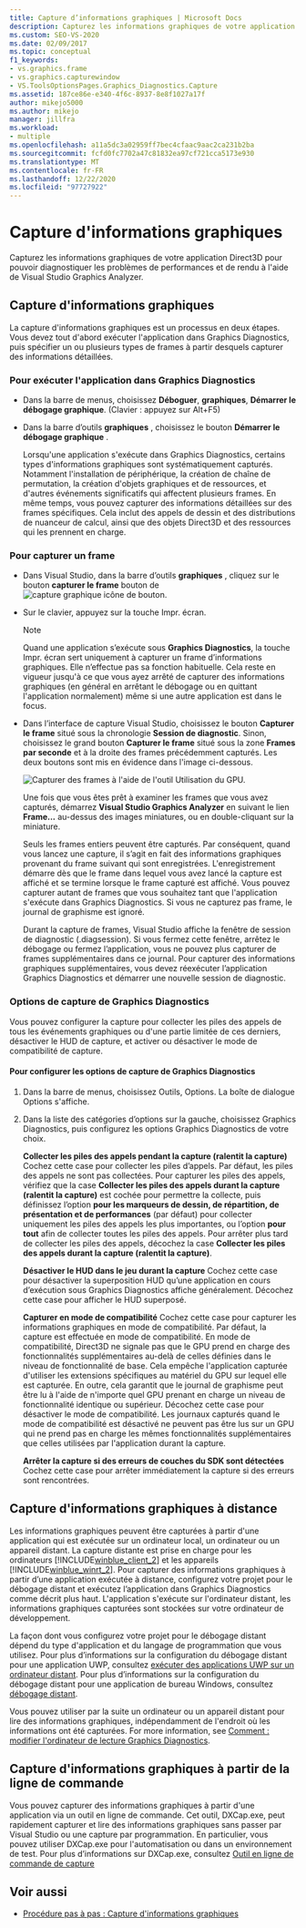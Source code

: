```yaml
---
title: Capture d’informations graphiques | Microsoft Docs
description: Capturez les informations graphiques de votre application Direct3D pour pouvoir diagnostiquer les problèmes de performances et de rendu à l'aide de Visual Studio Graphics Analyzer.
ms.custom: SEO-VS-2020
ms.date: 02/09/2017
ms.topic: conceptual
f1_keywords:
- vs.graphics.frame
- vs.graphics.capturewindow
- VS.ToolsOptionsPages.Graphics_Diagnostics.Capture
ms.assetid: 187ce86e-e340-4f6c-8937-8e8f1027a17f
author: mikejo5000
ms.author: mikejo
manager: jillfra
ms.workload:
- multiple
ms.openlocfilehash: a11a5dc3a02959ff7bec4cfaac9aac2ca231b2ba
ms.sourcegitcommit: fcfd0fc7702a47c81832ea97cf721cca5173e930
ms.translationtype: MT
ms.contentlocale: fr-FR
ms.lasthandoff: 12/22/2020
ms.locfileid: "97727922"
---
```

# <a name="capturing-graphics-information"></a>Capture d'informations graphiques
Capturez les informations graphiques de votre application Direct3D pour pouvoir diagnostiquer les problèmes de performances et de rendu à l'aide de Visual Studio Graphics Analyzer.

## <a name="capturing-graphics-information"></a>Capture d'informations graphiques
 La capture d'informations graphiques est un processus en deux étapes. Vous devez tout d'abord exécuter l'application dans Graphics Diagnostics, puis spécifier un ou plusieurs types de frames à partir desquels capturer des informations détaillées.

### <a name="to-run-your-app-under-graphics-diagnostics"></a>Pour exécuter l'application dans Graphics Diagnostics

- Dans la barre de menus, choisissez **Déboguer**, **graphiques**, **Démarrer le débogage graphique**. (Clavier : appuyez sur Alt+F5)

- Dans la barre d’outils **graphiques** , choisissez le bouton **Démarrer le débogage graphique** .

  Lorsqu'une application s'exécute dans Graphics Diagnostics, certains types d'informations graphiques sont systématiquement capturés. Notamment l'installation de périphérique, la création de chaîne de permutation, la création d'objets graphiques et de ressources, et d'autres événements significatifs qui affectent plusieurs frames. En même temps, vous pouvez capturer des informations détaillées sur des frames spécifiques. Cela inclut des appels de dessin et des distributions de nuanceur de calcul, ainsi que des objets Direct3D et des ressources qui les prennent en charge.

### <a name="to-capture-a-frame"></a>Pour capturer un frame

- Dans Visual Studio, dans la barre d’outils **graphiques** , cliquez sur le bouton **capturer le frame** bouton de ![capture graphique icône de bouton](media/debuggingdirectxgraphics.png "DebuggingDirectXGraphics").

- Sur le clavier, appuyez sur la touche Impr. écran.

  > [!NOTE]
  > Quand une application s’exécute sous **Graphics Diagnostics**, la touche Impr. écran sert uniquement à capturer un frame d’informations graphiques. Elle n’effectue pas sa fonction habituelle. Cela reste en vigueur jusqu'à ce que vous ayez arrêté de capturer des informations graphiques (en général en arrêtant le débogage ou en quittant l'application normalement) même si une autre application est dans le focus.

- Dans l’interface de capture Visual Studio, choisissez le bouton **Capturer le frame** situé sous la chronologie **Session de diagnostic**. Sinon, choisissez le grand bouton **Capturer le frame** situé sous la zone **Frames par seconde** et à la droite des frames précédemment capturés. Les deux boutons sont mis en évidence dans l'image ci-dessous.

   ![Capturer des frames à l'aide de l'outil Utilisation du GPU.](media/pix_gpu_usage_tool_capture_frame.png)

   Une fois que vous êtes prêt à examiner les frames que vous avez capturés, démarrez **Visual Studio Graphics Analyzer** en suivant le lien **Frame...** au-dessus des images miniatures, ou en double-cliquant sur la miniature.

  Seuls les frames entiers peuvent être capturés. Par conséquent, quand vous lancez une capture, il s’agit en fait des informations graphiques provenant du frame suivant qui sont enregistrées. L'enregistrement démarre dès que le frame dans lequel vous avez lancé la capture est affiché et se termine lorsque le frame capturé est affiché. Vous pouvez capturer autant de frames que vous souhaitez tant que l'application s'exécute dans Graphics Diagnostics. Si vous ne capturez pas frame, le journal de graphisme est ignoré.

  Durant la capture de frames, Visual Studio affiche la fenêtre de session de diagnostic (.diagsession). Si vous fermez cette fenêtre, arrêtez le débogage ou fermez l’application, vous ne pouvez plus capturer de frames supplémentaires dans ce journal. Pour capturer des informations graphiques supplémentaires, vous devez réexécuter l’application Graphics Diagnostics et démarrer une nouvelle session de diagnostic.

### <a name="graphics-diagnostics-capture-options"></a>Options de capture de Graphics Diagnostics
 Vous pouvez configurer la capture pour collecter les piles des appels de tous les événements graphiques ou d'une partie limitée de ces derniers, désactiver le HUD de capture, et activer ou désactiver le mode de compatibilité de capture.

#### <a name="to-configure-graphics-diagnostics-capture-options"></a>Pour configurer les options de capture de Graphics Diagnostics

1. Dans la barre de menus, choisissez Outils, Options. La boîte de dialogue Options s'affiche.

2. Dans la liste des catégories d’options sur la gauche, choisissez Graphics Diagnostics, puis configurez les options Graphics Diagnostics de votre choix.

     **Collecter les piles des appels pendant la capture (ralentit la capture)** Cochez cette case pour collecter les piles d’appels. Par défaut, les piles des appels ne sont pas collectées. Pour capturer les piles des appels, vérifiez que la case **Collecter les piles des appels durant la capture (ralentit la capture)** est cochée pour permettre la collecte, puis définissez l’option **pour les marqueurs de dessin, de répartition, de présentation et de performances** (par défaut) pour collecter uniquement les piles des appels les plus importantes, ou l’option **pour tout** afin de collecter toutes les piles des appels. Pour arrêter plus tard de collecter les piles des appels, décochez la case **Collecter les piles des appels durant la capture (ralentit la capture)**.

     **Désactiver le HUD dans le jeu durant la capture** Cochez cette case pour désactiver la superposition HUD qu’une application en cours d’exécution sous Graphics Diagnostics affiche généralement. Décochez cette case pour afficher le HUD superposé.

     **Capturer en mode de compatibilité** Cochez cette case pour capturer les informations graphiques en mode de compatibilité. Par défaut, la capture est effectuée en mode de compatibilité. En mode de compatibilité, Direct3D ne signale pas que le GPU prend en charge des fonctionnalités supplémentaires au-delà de celles définies dans le niveau de fonctionnalité de base. Cela empêche l'application capturée d'utiliser les extensions spécifiques au matériel du GPU sur lequel elle est capturée. En outre, cela garantit que le journal de graphisme peut être lu à l'aide de n'importe quel GPU prenant en charge un niveau de fonctionnalité identique ou supérieur. Décochez cette case pour désactiver le mode de compatibilité. Les journaux capturés quand le mode de compatibilité est désactivé ne peuvent pas être lus sur un GPU qui ne prend pas en charge les mêmes fonctionnalités supplémentaires que celles utilisées par l'application durant la capture.

     **Arrêter la capture si des erreurs de couches du SDK sont détectées** Cochez cette case pour arrêter immédiatement la capture si des erreurs sont rencontrées.

## <a name="capturing-graphics-information-remotely"></a>Capture d'informations graphiques à distance
 Les informations graphiques peuvent être capturées à partir d'une application qui est exécutée sur un ordinateur local, un ordinateur ou un appareil distant. La capture distante est prise en charge pour les ordinateurs [!INCLUDE[winblue_client_2](../includes/winblue_client_2_md.md)] et les appareils [!INCLUDE[winblue_winrt_2](../includes/winblue_winrt_2_md.md)]. Pour capturer des informations graphiques à partir d’une application exécutée à distance, configurez votre projet pour le débogage distant et exécutez l’application dans Graphics Diagnostics comme décrit plus haut. L'application s'exécute sur l'ordinateur distant, les informations graphiques capturées sont stockées sur votre ordinateur de développement.

 La façon dont vous configurez votre projet pour le débogage distant dépend du type d'application et du langage de programmation que vous utilisez. Pour plus d’informations sur la configuration du débogage distant pour une application UWP, consultez [exécuter des applications UWP sur un ordinateur distant](../run-windows-store-apps-on-a-remote-machine.md). Pour plus d’informations sur la configuration du débogage distant pour une application de bureau Windows, consultez [débogage distant](../remote-debugging.md).

 Vous pouvez utiliser par la suite un ordinateur ou un appareil distant pour lire des informations graphiques, indépendamment de l'endroit où les informations ont été capturées. For more information, see [Comment : modifier l'ordinateur de lecture Graphics Diagnostics](how-to-change-the-graphics-diagnostics-playback-machine.md).

## <a name="capturing-graphics-information-from-the-command-line"></a>Capture d'informations graphiques à partir de la ligne de commande
 Vous pouvez capturer des informations graphiques à partir d'une application via un outil en ligne de commande. Cet outil, DXCap.exe, peut rapidement capturer et lire des informations graphiques sans passer par Visual Studio ou une capture par programmation. En particulier, vous pouvez utiliser DXCap.exe pour l'automatisation ou dans un environnement de test. Pour plus d’informations sur DXCap.exe, consultez [Outil en ligne de commande de capture](command-line-capture-tool.md)

## <a name="see-also"></a>Voir aussi
- [Procédure pas à pas : Capture d'informations graphiques](walkthrough-capturing-graphics-information.md)